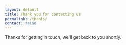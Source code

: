 ```yaml
---
layout: default
title: Thank you for contacting us
permalink: /thanks/
contact: false
---
```


<div class="content">
Thanks for getting in touch, we'll get back to you shortly.
</div>
